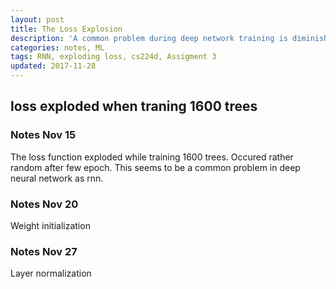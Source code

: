 ```yaml
---
layout: post
title: The Loss Explosion  
description: 'A common problem during deep network training is diminished or exploded loss. During cs224d assigment 3 training I encoutered exploding loss problem. I employ few tricks that I found in the web to counter this problem: weight initialization, Layer normalization and optimization. I am not sure which trick is more important. More research is needed'
categories: notes, ML 
tags: RNN, exploding loss, cs224d, Assigment 3
updated: 2017-11-28
---
```


## loss exploded when traning 1600 trees

### Notes Nov 15
The loss function exploded while training 1600 trees. Occured rather random after few epoch. This seems to be a common problem in deep neural network as rnn. 

### Notes Nov 20
Weight initialization

### Notes Nov 27
Layer normalization